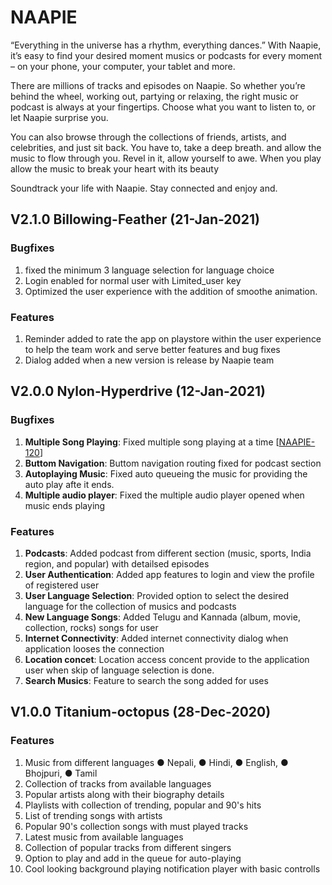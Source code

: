 # NAAPIE 
“Everything in the universe has a rhythm, everything dances.” 
With Naapie, it’s easy to find your desired moment musics or podcasts for every moment – on your phone, your computer, your tablet and more.

There are millions of tracks and episodes on Naapie. So whether you’re behind the wheel, working out, partying or relaxing, the right music or podcast is always at your fingertips. Choose what you want to listen to, or let Naapie surprise you.

You can also browse through the collections of friends, artists, and celebrities, and just sit back. You have to, take a deep breath. and allow the music to flow through you. Revel in it, allow yourself to awe. When you play allow the music to break your heart with its beauty

Soundtrack your life with Naapie. Stay connected and enjoy and.

## V2.1.0 Billowing-Feather (21-Jan-2021)
### Bugfixes
1) fixed the minimum 3 language selection for language choice 
2) Login enabled for normal user with Limited_user key
3) Optimized the user experience with the addition of smoothe animation.

### Features
1) Reminder added to rate the app on playstore within the user experience to help the team work and serve better features and bug fixes
2) Dialog added when a new version is release by Naapie team

## V2.0.0 Nylon-Hyperdrive (12-Jan-2021) 
### Bugfixes
1) **Multiple Song Playing**: Fixed multiple song playing at a time [[NAAPIE-120](https://sonaconsolidate11.atlassian.net/browse/NAAPIE-120)] 
2) **Buttom Navigation**: Buttom navigation routing fixed for podcast section
3) **Autoplaying Music**: Fixed auto queueing the music for providing the auto play afte it ends. 
4) **Multiple audio player**: Fixed the multiple audio player opened when music ends playing
### Features
1) **Podcasts**:  Added podcast from different section (music, sports, India region, and popular) with detailsed episodes
2) **User Authentication**: Added app features to login and view the profile of registered user
3) **User Language Selection**: Provided option to select the desired language for the collection of musics and podcasts
4) **New Language Songs**: Added Telugu and Kannada (album, movie, collection, rocks) songs for user
5) **Internet Connectivity**: Added internet connectivity dialog when application looses the connection
6) **Location concet**: Location access concent provide to the application user when skip of language selection is done. 
7) **Search Musics**: Feature to search the song added for uses

## V1.0.0 Titanium-octopus (28-Dec-2020)
### Features
1) Music from different languages
    ● Nepali, 
    ● Hindi, 
    ● English, 
    ● Bhojpuri, 
    ● Tamil
2) Collection of tracks from available languages
3) Popular artists along with their biography details
4) Playlists with collection of trending, popular and 90's hits
5) List of trending songs with artists
6) Popular 90's collection songs with must played tracks
7) Latest music from available languages
8) Collection of popular tracks from different singers
9) Option to play and add in the queue for auto-playing
10) Cool looking background playing notification player with basic controlls

